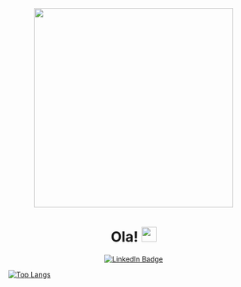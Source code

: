 




<div id="header" align="center">
  <img src="https://media.giphy.com/media/13UZisxBxkjPwI/giphy.gif" width="400"/>
  </br>
  <h1>
      Ola!
      <img src="https://media.giphy.com/media/hvRJCLFzcasrR4ia7z/giphy.gif" width="30px"/>
  </h1>
 
  <a href="https://www.linkedin.com/in/wellington-brito-b632ab135/"> 
    <img src="https://img.shields.io/badge/LinkedIn-blue?style=for-the-badge&logo=linkedin&logoColor=white" alt="LinkedIn Badge"/> 
  <a/>
  
</div>

[![Top Langs](https://github-readme-stats.vercel.app/api/top-langs/?username=Wett-Brito&layout=compact&theme=vision-friendly-dark)](https://github.com/Wett-Brito)

